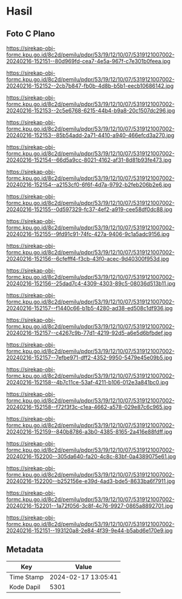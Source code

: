 # Hasil

## Foto C Plano

https://sirekap-obj-formc.kpu.go.id/8c2d/pemilu/pdpr/53/19/12/10/07/5319121007002-20240216-152151--80d969fd-cea7-4e5a-967f-c7e301b0feea.jpg

https://sirekap-obj-formc.kpu.go.id/8c2d/pemilu/pdpr/53/19/12/10/07/5319121007002-20240216-152152--2cb7b847-fb0b-4d8b-b5b1-eecb10686142.jpg

https://sirekap-obj-formc.kpu.go.id/8c2d/pemilu/pdpr/53/19/12/10/07/5319121007002-20240216-152153--2c5e6768-6215-44b4-b9a8-20c1507dc296.jpg

https://sirekap-obj-formc.kpu.go.id/8c2d/pemilu/pdpr/53/19/12/10/07/5319121007002-20240216-152153--85b54add-2a71-4410-a940-466efcd3a270.jpg

https://sirekap-obj-formc.kpu.go.id/8c2d/pemilu/pdpr/53/19/12/10/07/5319121007002-20240216-152154--66d5a9cc-8021-4162-af31-8d81b93fe473.jpg

https://sirekap-obj-formc.kpu.go.id/8c2d/pemilu/pdpr/53/19/12/10/07/5319121007002-20240216-152154--a2153cf0-6f6f-4d7a-9792-b2feb206b2e6.jpg

https://sirekap-obj-formc.kpu.go.id/8c2d/pemilu/pdpr/53/19/12/10/07/5319121007002-20240216-152155--0d597329-fc37-4ef2-a919-cee58df0dc88.jpg

https://sirekap-obj-formc.kpu.go.id/8c2d/pemilu/pdpr/53/19/12/10/07/5319121007002-20240216-152155--9fd91c91-74fc-427a-9406-9c1a5adc9156.jpg

https://sirekap-obj-formc.kpu.go.id/8c2d/pemilu/pdpr/53/19/12/10/07/5319121007002-20240216-152156--6cfefff4-f3cb-43f0-acec-9d40300f953d.jpg

https://sirekap-obj-formc.kpu.go.id/8c2d/pemilu/pdpr/53/19/12/10/07/5319121007002-20240216-152156--25dad7c4-4309-4303-89c5-08036d513b11.jpg

https://sirekap-obj-formc.kpu.go.id/8c2d/pemilu/pdpr/53/19/12/10/07/5319121007002-20240216-152157--f1440c66-b1b5-4280-ad38-ed508c1df936.jpg

https://sirekap-obj-formc.kpu.go.id/8c2d/pemilu/pdpr/53/19/12/10/07/5319121007002-20240216-152157--c4267c9b-77d1-4219-92d5-a6e5d6bfbdef.jpg

https://sirekap-obj-formc.kpu.go.id/8c2d/pemilu/pdpr/53/19/12/10/07/5319121007002-20240216-152157--7efbe971-dff2-4352-9950-5479e45e09b5.jpg

https://sirekap-obj-formc.kpu.go.id/8c2d/pemilu/pdpr/53/19/12/10/07/5319121007002-20240216-152158--4b7c11ce-53af-4211-b106-012e3a841bc0.jpg

https://sirekap-obj-formc.kpu.go.id/8c2d/pemilu/pdpr/53/19/12/10/07/5319121007002-20240216-152158--f72f3f3c-c1ea-4662-a578-029e87c6c965.jpg

https://sirekap-obj-formc.kpu.go.id/8c2d/pemilu/pdpr/53/19/12/10/07/5319121007002-20240216-152159--840b8786-a3b0-4385-8165-2a416e88fdff.jpg

https://sirekap-obj-formc.kpu.go.id/8c2d/pemilu/pdpr/53/19/12/10/07/5319121007002-20240216-152200--305da640-fa20-4c8c-83bf-0a4389075e61.jpg

https://sirekap-obj-formc.kpu.go.id/8c2d/pemilu/pdpr/53/19/12/10/07/5319121007002-20240216-152200--b252156e-e39d-4ad3-bde5-8633ba6f7911.jpg

https://sirekap-obj-formc.kpu.go.id/8c2d/pemilu/pdpr/53/19/12/10/07/5319121007002-20240216-152201--1a72f056-3c8f-4c76-9927-0865a8892701.jpg

https://sirekap-obj-formc.kpu.go.id/8c2d/pemilu/pdpr/53/19/12/10/07/5319121007002-20240216-152151--193120a8-2e84-4f39-9e44-b5abd6e170e9.jpg


## Metadata

| Key        | Value               |
| ---------- | ------------------- |
| Time Stamp | 2024-02-17 13:05:41 |
| Kode Dapil | 5301                |




